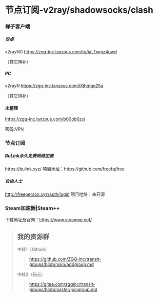 # 节点订阅-v2ray/shadowsocks/clash

### 梯子客户端

##### 安卓

v2rayNG
https://zgq-inc.lanzous.com/tp/iaLTwmz4uwd

（其它待补）

##### PC

v2rayN
https://zgq-inc.lanzous.com/iXjhqlqq25a

（其它待补）

#### 未整理

https://zgq-inc.lanzous.com/b00ob0zsj

密码:VPN

### 节点订阅

##### BuLink永久免费网络加速

https://bulink.xyz/
项目地址：https://github.com/freefq/free

##### 自由人士

http://freeperson.xyz/auth/login
项目地址：未开源

### Steam加速器|Steam++

下载地址及官网：https://www.steampp.net/



> ## 我的资源群
>
> 中转1（Github）
> > https://github.com/ZGQ-inc/transit-groups/blob/main/addgroup.md
>
> 中转2（码云）
>
> > https://gitee.com/zgqinc/transit-groups/blob/master/joingroup.md
